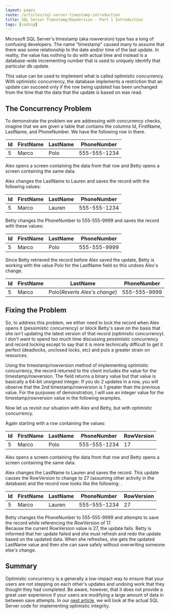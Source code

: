 ```yaml
---
layout: pages
route: /articles/sql-server-timestamp-introduction
title: SQL Server Timestamp/RowVersion - Part 1 Introduction
tags: [coding]
---
```


Microsoft SQL Server's timestamp (aka rowversion) type has a long of confusing developers.
The name "timestamp" caused many to assume that there was some relationship to the date and/or time of the last update.  In reality, the value has nothing to do with actual time and instead is a database-wide incrementing number that is used to uniquely identify that particular db update.
  
This value can be used to implement what is called optimistic concurrency.  With optimistic concurrency, the 
database implements a restriction that an update can succeed only if the row being updated has been unchanged from the time that the data that the update is based on was read.

## The Concurrency Problem

To demonstrate the problem we are addressing with concurrency checks, imagine that we are given a table that contains the
columns Id, FirstName, LastName, and PhoneNumber.  We have the following row in there.

Id | FirstName | LastName | PhoneNumber
----|---|---|---
5|Marco|Polo|555-555-1234


Alex opens a screen containing the data from that row and Betty opens a screen containing the same data.

Alex changes the LastName to Lauren and saves the record with the following values: 

Id | FirstName | LastName | PhoneNumber
----|---|---|---
5|Marco|Lauren|555-555-1234


Betty changes the PhoneNumber to 555-555-9999 and saves the record with these values: 

Id | FirstName | LastName | PhoneNumber
----|---|---|---
5|Marco|Polo|555-555-9999


Since Betty retrieved the record before Alex saved the update, Betty is working with the value Polo for the LastName field
so this undoes Alex's change.

Id | FirstName | LastName | PhoneNumber
----|---|---|---
5|Marco|Polo(*Reverts Alex's change*)|555-555-9999

## Fixing the Problem

So, to address this problem, we either need to lock the record when Alex opens it (pessimistic concurrency) or block Betty's save on the basis that she isn't updating the latest version of that record (optimistic concurrency).  I don't want to spend too much time discussing pessimistic concurrency and record locking except to say that it is more technically difficult to get it perfect (deadlocks, unclosed locks, etc) and puts a greater strain on resources.

Using the timestamp/rowversion method of implementing optimistic concurrency, the record returned to the client includes the value for the timestamp/rowversion.  The field returns a binary value but that value is basically a 64-bit unsigned integer.
If you do 2 updates in a row, you will observe that the 2nd timestamp/rowversion is 1 greater than the previous value.  For the purposes of demonstration, I will use an integer value for the timestamp/rowversion value in the following examples.

Now let us revisit our situation with Alex and Betty, but with optimistic concurrency.

Again starting with a row containing the values:

Id | FirstName | LastName | PhoneNumber|RowVersion
----|---|---|---|---
5|Marco|Polo|555-555-1234|17

Alex opens a screen containing the data from that row and Betty opens a screen containing the same data.

Alex changes the LastName to Lauren and saves the record.  This update causes the RowVersion
to change to 27 (assuming other activity in the database) and the record now looks like the following:  .

Id | FirstName | LastName | PhoneNumber|RowVersion
----|---|---|---|---
5|Marco|Lauren|555-555-1234|27


Betty changes the PhoneNumber to 555-555-9999 and attempts to save the record while referencing the RowVersion of 17.  
Because the current RowVersion value is 27, the update fails.  Betty is informed that her update failed and she must refresh and redo the update based on the updated data.  When she refreshes, she gets the updated LastName value and then she can save safely without overwriting someone else's change.

## Summary

Optimistic concurrency is a generally a low-impact way to ensure that your users are not stepping on each other's updates and undoing work that they thought they had completed.  Be aware, however, that it does not provide a great user experience if your users are modifying a large amount of data in between save attempts.  In our [next article](/articles/sql-server-timestamp-basic-concurrency), we will look at the actual SQL Server code for implementing optimistic integrity.  
